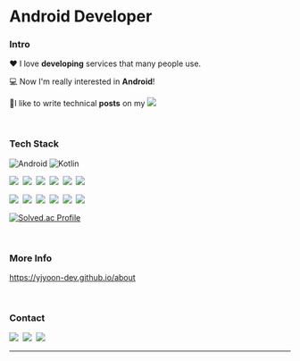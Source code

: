 # Android Developer

### Intro
  
❤ I love **developing** services that many people use. 

💻 Now I'm really interested in **Android**!

📝I like to write technical **posts** on my <a href="https://yjyoon-dev.github.io/" target="_blank"><img src="https://img.shields.io/badge/Blog-181717?style=flat-square&logo=github&logoColor=white"/></a>

<br>

### Tech Stack
<p>
  <img alt="Android" src ="https://img.shields.io/badge/Android-3DDC84.svg?&style=for-the-badge&logo=Android&logoColor=white"/>
  <img alt="Kotlin" src ="https://img.shields.io/badge/Kotlin-7F52FF.svg?&style=for-the-badge&logo=Kotlin&logoColor=white"/>
</p>
<p>
  <img src="https://img.shields.io/badge/Dart-01B1A8?style=flat-square&logo=dart&logoColor=white"/></a>&nbsp 
  <img src="https://img.shields.io/badge/Javascript-F7DF1E?style=flat-square&logo=javascript&logoColor=black"/></a>&nbsp
  <img src="https://img.shields.io/badge/Java-E34F26?style=flat-square&logo=java&logoColor=white"/></a>&nbsp
  <img src="https://img.shields.io/badge/C++-F34B7D?style=flat-square&logo=c%2B%2B&logoColor=white"/></a>&nbsp
  <img src="https://img.shields.io/badge/C%23-239120?style=flat-square&logo=c-sharp&logoColor=white"/></a>&nbsp
  <img src="https://img.shields.io/badge/Python-3572A5?style=flat-square&logo=Python&logoColor=white"/></a>&nbsp
</p>
<p>
  <img src="https://img.shields.io/badge/Flutter-02569B?style=flat-square&logo=flutter&logoColor=white"/></a>&nbsp
  <img src="https://img.shields.io/badge/React-61DAFB?style=flat-square&logo=react&logoColor=black"/></a>&nbsp
  <img src="https://img.shields.io/badge/Spring Boot-6DB33F?style=flat-square&logo=spring-boot&logoColor=white"/></a>&nbsp
  <img src="https://img.shields.io/badge/MySQL-4479A1?style=flat-square&logo=mysql&logoColor=white"/></a>&nbsp
  <img src="https://img.shields.io/badge/Docker-2496ED?style=flat-square&logo=docker&logoColor=white"/></a>&nbsp
  <img src="https://img.shields.io/badge/AWS-232F3E?style=flat-square&logo=amazon-aws&logoColor=white"/></a>&nbsp
</p>
  
[![Solved.ac Profile](http://mazassumnida.wtf/api/mini/generate_badge?boj=dsbduwns414)](https://solved.ac/dsbduwns414)

<br>

### More Info
https://yjyoon-dev.github.io/about

<br>

<h3>Contact</h3>

<p>
  <img src="https://img.shields.io/badge/yjyoon--dev-0A66C2?style=flat-square&logo=linkedin&logoColor=white"/></a>&nbsp
  <img src="https://img.shields.io/badge/yjyoon.dev-EA4335?style=flat-square&logo=gmail&logoColor=white"/></a>&nbsp
  <img src="https://img.shields.io/badge/yjyoon.geek-E4405F?style=flat-square&logo=instagram&logoColor=white"/></a>&nbsp
</p>

---
